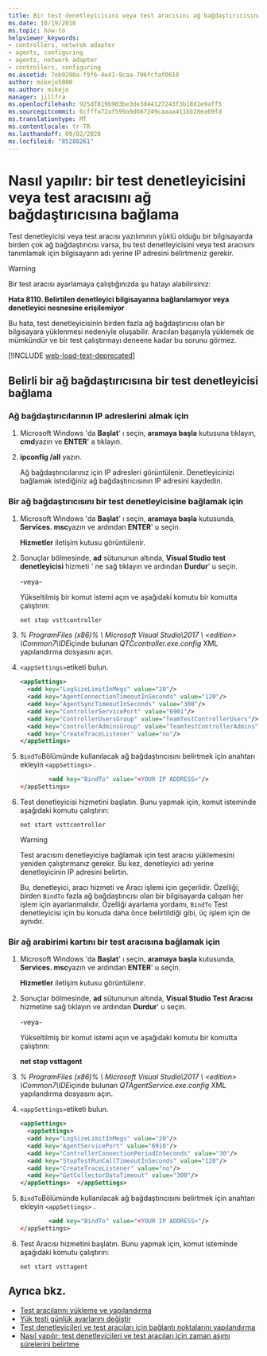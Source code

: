 ```yaml
---
title: Bir test denetleyicisini veya test aracısını ağ bağdaştırıcısına bağlama
ms.date: 10/19/2016
ms.topic: how-to
helpviewer_keywords:
- controllers, netwrok adapter
- agents, configuring
- agents, network adapter
- controllers, configuring
ms.assetid: 7eb9290a-f9f6-4e41-9caa-796fcfaf0610
author: mikejo5000
ms.author: mikejo
manager: jillfra
ms.openlocfilehash: 925df819b903be3de3d44127243f3b18d1e9aff5
ms.sourcegitcommit: 6cfffa72af599a9d667249caaaa411bb28ea69fd
ms.translationtype: MT
ms.contentlocale: tr-TR
ms.lasthandoff: 09/02/2020
ms.locfileid: "85288261"
---
```

# <a name="how-to-bind-a-test-controller-or-test-agent-to-a-network-adapter"></a>Nasıl yapılır: bir test denetleyicisini veya test aracısını ağ bağdaştırıcısına bağlama

Test denetleyicisi veya test aracısı yazılımının yüklü olduğu bir bilgisayarda birden çok ağ bağdaştırıcısı varsa, bu test denetleyicisini veya test aracısını tanımlamak için bilgisayarın adı yerine IP adresini belirtmeniz gerekir.

> [!WARNING]
> Bir test aracısı ayarlamaya çalıştığınızda şu hatayı alabilirsiniz:
>
> **Hata 8110. Belirtilen denetleyici bilgisayarına bağlanılamıyor veya denetleyici nesnesine erişilemiyor**
>
> Bu hata, test denetleyicisinin birden fazla ağ bağdaştırıcısı olan bir bilgisayara yüklenmesi nedeniyle oluşabilir. Aracıları başarıyla yüklemek de mümkündür ve bir test çalıştırmayı deneene kadar bu sorunu görmez.

[!INCLUDE [web-load-test-deprecated](includes/web-load-test-deprecated.md)]

## <a name="bind-a-test-controller-to-a-specific-network-adapter"></a>Belirli bir ağ bağdaştırıcısına bir test denetleyicisi bağlama

### <a name="to-obtain-the-ip-addresses-of-the-network-adapters"></a>Ağ bağdaştırıcılarının IP adreslerini almak için

1. Microsoft Windows 'da **Başlat**' ı seçin, **aramaya başla** kutusuna tıklayın, **cmd**yazın ve **ENTER**' a tıklayın.

2. **ipconfig /all** yazın.

     Ağ bağdaştırıcılarınız için IP adresleri görüntülenir. Denetleyicinizi bağlamak istediğiniz ağ bağdaştırıcısının IP adresini kaydedin.

### <a name="to-bind-a-network-adapter-to-a-test-controller"></a>Bir ağ bağdaştırıcısını bir test denetleyicisine bağlamak için

1. Microsoft Windows 'da **Başlat**' ı seçin, **aramaya başla** kutusunda, **Services. msc**yazın ve ardından **ENTER**' u seçin.

     **Hizmetler** iletişim kutusu görüntülenir.

2. Sonuçlar bölmesinde, **ad** sütununun altında, **Visual Studio test denetleyicisi** hizmeti ' ne sağ tıklayın ve ardından **Durdur**' u seçin.

     -veya-

     Yükseltilmiş bir komut istemi açın ve aşağıdaki komutu bir komutta çalıştırın:

     `net stop vsttcontroller`

3. *% ProgramFiles (x86)% \ Microsoft Visual Studio\2017 \\ \<edition> \Common7\IDE*içinde bulunan *QTCcontroller.exe.config* XML yapılandırma dosyasını açın.

4. `<appSettings>`etiketi bulun.

    ```xml
    <appSettings>
      <add key="LogSizeLimitInMegs" value="20"/>
      <add key="AgentConnectionTimeoutInSeconds" value="120"/>
      <add key="AgentSyncTimeoutInSeconds" value="300"/>
      <add key="ControllerServicePort" value="6901"/>
      <add key="ControllerUsersGroup" value="TeamTestControllerUsers"/>
      <add key="ControllerAdminsGroup" value="TeamTestControllerAdmins"/>
      <add key="CreateTraceListener" value="no"/>
    </appSettings>
    ```

5. `BindTo`Bölümünde kullanılacak ağ bağdaştırıcısını belirtmek için anahtarı ekleyin `<appSettings>` .

    ```xml
            <add key="BindTo" value="<YOUR IP ADDRESS>"/>
    </appSettings>
    ```

6. Test denetleyicisi hizmetini başlatın. Bunu yapmak için, komut isteminde aşağıdaki komutu çalıştırın:

    `net start vsttcontroller`

    > [!WARNING]
    > Test aracısını denetleyiciye bağlamak için test aracısı yüklemesini yeniden çalıştırmanız gerekir. Bu kez, denetleyici adı yerine denetleyicinin IP adresini belirtin.

     Bu, denetleyici, aracı hizmeti ve Aracı işlemi için geçerlidir. Özelliği, birden `BindTo` fazla ağ bağdaştırıcısı olan bir bilgisayarda çalışan her işlem için ayarlanmalıdır. Özelliği ayarlama yordamı, `BindTo` Test denetleyicisi için bu konuda daha önce belirtildiği gibi, üç işlem için de aynıdır.

### <a name="to-bind-a-network-interface-card-to-a-test-agent"></a>Bir ağ arabirimi kartını bir test aracısına bağlamak için

1. Microsoft Windows 'da **Başlat**' ı seçin, **aramaya başla** kutusunda, **Services. msc**yazın ve ardından **ENTER**' u seçin.

    **Hizmetler** iletişim kutusu görüntülenir.

2. Sonuçlar bölmesinde, **ad** sütununun altında, **Visual Studio Test Aracısı** hizmetine sağ tıklayın ve ardından **Durdur**' u seçin.

     -veya-

     Yükseltilmiş bir komut istemi açın ve aşağıdaki komutu bir komutta çalıştırın:

     **net stop vsttagent**

3. *% ProgramFiles (x86)% \ Microsoft Visual Studio\2017 \\ \<edition> \Common7\IDE*içinde bulunan *QTAgentService.exe.config* XML yapılandırma dosyasını açın.

4. `<appSettings>`etiketi bulun.

    ```xml
    <appSettings>
      <appSettings>
      <add key="LogSizeLimitInMegs" value="20"/>
      <add key="AgentServicePort" value="6910"/>
      <add key="ControllerConnectionPeriodInSeconds" value="30"/>
      <add key="StopTestRunCallTimeoutInSeconds" value="120"/>
      <add key="CreateTraceListener" value="no"/>
      <add key="GetCollectorDataTimeout" value="300"/>
    </appSettings>  </appSettings>
    ```

5. `BindTo`Bölümünde kullanılacak ağ bağdaştırıcısını belirtmek için anahtarı ekleyin `<appSettings>` .

    ```xml
            <add key="BindTo" value="<YOUR IP ADDRESS>"/>
    </appSettings>
    ```

6. Test Aracısı hizmetini başlatın. Bunu yapmak için, komut isteminde aşağıdaki komutu çalıştırın:

    `net start vsttagent`

## <a name="see-also"></a>Ayrıca bkz.

- [Test aracılarını yükleme ve yapılandırma](../test/lab-management/install-configure-test-agents.md)
- [Yük testi günlük ayarlarını değiştir](../test/modify-load-test-logging-settings.md)
- [Test denetleyicileri ve test aracıları için bağlantı noktalarını yapılandırma](../test/configure-ports-for-test-controllers-and-test-agents.md)
- [Nasıl yapılır: test denetleyicileri ve test aracıları için zaman aşımı sürelerini belirtme](../test/how-to-specify-timeout-periods-for-test-controllers-and-test-agents.md)
